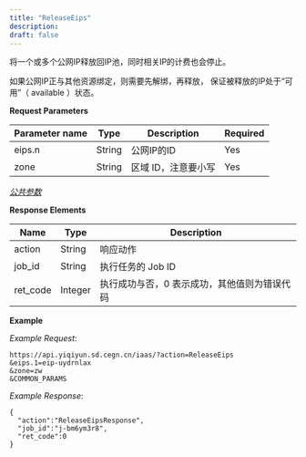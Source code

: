 ```yaml
---
title: "ReleaseEips"
description: 
draft: false
---
```




将一个或多个公网IP释放回IP池，同时相关IP的计费也会停止。

如果公网IP正与其他资源绑定，则需要先解绑，再释放， 保证被释放的IP处于“可用”（ available ）状态。

**Request Parameters**

| Parameter name | Type | Description | Required |
| --- | --- | --- | --- |
| eips.n | String | 公网IP的ID | Yes |
| zone | String | 区域 ID，注意要小写 | Yes |

[_公共参数_](../../../parameters/)

**Response Elements**

| Name | Type | Description |
| --- | --- | --- |
| action | String | 响应动作 |
| job_id | String | 执行任务的 Job ID |
| ret_code | Integer | 执行成功与否，0 表示成功，其他值则为错误代码 |

**Example**

_Example Request_:

```
https://api.yiqiyun.sd.cegn.cn/iaas/?action=ReleaseEips
&eips.1=eip-uydrnlax
&zone=zw
&COMMON_PARAMS
```

_Example Response_:

```
{
  "action":"ReleaseEipsResponse",
  "job_id":"j-bm6ym3r8",
  "ret_code":0
}
```

